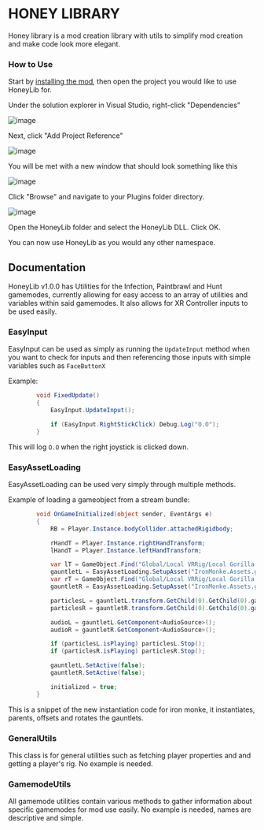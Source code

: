 # HONEY LIBRARY
Honey library is a mod creation library with utils to simplify mod creation and make code look more elegant.

### How to Use
Start by [installing the mod](https://github.com/BzzzThe18th/HoneyLib/releases/latest/HoneyLib.zip), then open the project you would like to use HoneyLib for.

Under the solution explorer in Visual Studio, right-click "Dependencies"

![image](https://user-images.githubusercontent.com/69125495/230703400-1b1eb63c-4c38-4df9-9337-84f0d8c9fd1b.png "Dependencies highlighted here")

Next, click "Add Project Reference"

![image](https://user-images.githubusercontent.com/69125495/230703422-56ad931c-8bff-4486-aec7-c035e47f54b7.png "Add Project Reference highlighted here")

You will be met with a new window that should look something like this

![image](https://user-images.githubusercontent.com/69125495/230703459-b3089824-f4b9-4048-b0af-88119acbbe40.png "Project reference window")

Click "Browse" and navigate to your Plugins folder directory.

![image](https://user-images.githubusercontent.com/69125495/230703511-947062b2-c4fe-4819-be1c-6531028f9a20.png)

Open the HoneyLib folder and select the HoneyLib DLL.
Click OK.

You can now use HoneyLib as you would any other namespace.

## Documentation

HoneyLib v1.0.0 has Utilities for the Infection, Paintbrawl and Hunt gamemodes, currently allowing for easy access to an array of utilities and variables within said gamemodes. It also allows for XR Controller inputs to be used easily.

### EasyInput
EasyInput can be used as simply as running the `UpdateInput` method when you want to check for inputs and then referencing those inputs with simple variables such as `FaceButtonX`

Example:
```cs
        void FixedUpdate()
        {
            EasyInput.UpdateInput();

            if (EasyInput.RightStickClick) Debug.Log("O.O");
        }
```

This will log `O.O` when the right joystick is clicked down.
### EasyAssetLoading
EasyAssetLoading can be used very simply through multiple methods.

Example of loading a gameobject from a stream bundle:

```cs
        void OnGameInitialized(object sender, EventArgs e)
        {
            RB = Player.Instance.bodyCollider.attachedRigidbody;

            rHandT = Player.Instance.rightHandTransform;
            lHandT = Player.Instance.leftHandTransform;

            var lT = GameObject.Find("Global/Local VRRig/Local Gorilla Player/rig/body/shoulder.L/upper_arm.L/forearm.L/hand.L").transform;
            gauntletL = EasyAssetLoading.SetupAsset("IronMonke.Assets.gloven", "gloveL", new Vector3(-0.026f, 0.015f, -0.0015f), Quaternion.Euler(63f, 85f, 0f), lT);
            var rT = GameObject.Find("Global/Local VRRig/Local Gorilla Player/rig/body/shoulder.R/upper_arm.R/forearm.R/hand.R").transform;
            gauntletR = EasyAssetLoading.SetupAsset("IronMonke.Assets.gloven", "gloveR", new Vector3(0.02f, 0.015f, -0.0015f), Quaternion.Euler(63f, 275f, 180f), rT);

            particlesL = gauntletL.transform.GetChild(0).GetChild(0).gameObject.GetComponent<ParticleSystem>();
            particlesR = gauntletR.transform.GetChild(0).GetChild(0).gameObject.GetComponent<ParticleSystem>();

            audioL = gauntletL.GetComponent<AudioSource>();
            audioR = gauntletR.GetComponent<AudioSource>();

            if (particlesL.isPlaying) particlesL.Stop();
            if (particlesR.isPlaying) particlesR.Stop();

            gauntletL.SetActive(false);
            gauntletR.SetActive(false);

            initialized = true;
        }
```

This is a snippet of the new instantiation code for iron monke, it instantiates, parents, offsets and rotates the gauntlets.

### GeneralUtils
This class is for general utilities such as fetching player properties and and getting a player's rig.
No example is needed.

### GamemodeUtils
All gamemode utilities contain various methods to gather information about specific gamemodes for mod use easily.
No example is needed, names are descriptive and simple.
